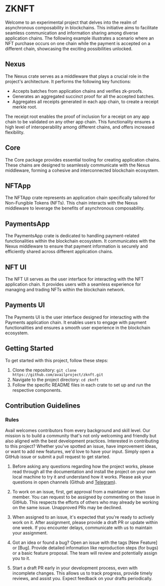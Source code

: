 # ZKNFT

Welcome to an experimental project that delves into the realm of asynchronous composability in blockchains. This initiative aims to facilitate seamless communication and information sharing among diverse application chains. The following example illustrates a scenario where an NFT purchase occurs on one chain while the payment is accepted on a different chain, showcasing the exciting possibilities unlocked.

## Nexus

The Nexus crate serves as a middleware that plays a crucial role in the project's architecture. It performs the following key functions:

- Accepts batches from application chains and verifies zk-proofs.
- Generates an aggregated succinct proof for all the accepted batches.
- Aggregates all receipts generated in each app chain, to create a receipt merkle root.

The receipt root enables the proof of inclusion for a receipt on any app chain to be validated on any other app chain. This functionality ensures a high level of interoperability among different chains, and offers increased flexibility.

## Core

The Core package provides essential tooling for creating application chains. These chains are designed to seamlessly communicate with the Nexus middleware, forming a cohesive and interconnected blockchain ecosystem.

## NFTApp

The NFTApp crate represents an application chain specifically tailored for Non-Fungible Tokens (NFTs). This chain interacts with the Nexus middleware to leverage the benefits of asynchronous composability.

## PaymentsApp

The PaymentsApp crate is dedicated to handling payment-related functionalities within the blockchain ecosystem. It communicates with the Nexus middleware to ensure that payment information is securely and efficiently shared across different application chains.

## NFT UI

The NFT UI serves as the user interface for interacting with the NFT application chain. It provides users with a seamless experience for managing and trading NFTs within the blockchain network.

## Payments UI

The Payments UI is the user interface designed for interacting with the Payments application chain. It enables users to engage with payment functionalities and ensures a smooth user experience in the blockchain ecosystem.

## Getting Started

To get started with this project, follow these steps:

1. Clone the repository: `git clone https://github.com/availproject/zknft.git`
2. Navigate to the project directory: `cd zknft`
3. Follow the specific README files in each crate to set up and run the respective components.

## Contribution Guidelines

### Rules

Avail welcomes contributors from every background and skill level. Our mission is to build a community that's not only welcoming and friendly but also aligned with the best development practices. Interested in contributing to this project? Whether you've spotted an issue, have improvement ideas, or want to add new features, we'd love to have your input. Simply open a GitHub issue or submit a pull request to get started.

1. Before asking any questions regarding how the project works, please read through all the documentation and install the project on your own local machine to try it and understand how it works. Please ask your questions in open channels (Github and [Telegram](https://t.me/avail_uncharted/5)).

2. To work on an issue, first, get approval from a maintainer or team member. You can request to be assigned by commenting on the issue in GitHub. This respects the efforts of others who may already be working on the same issue. Unapproved PRs may be declined.

3. When assigned to an issue, it's expected that you're ready to actively work on it. After assignment, please provide a draft PR or update within one week. If you encounter delays, communicate with us to maintain your assignment.

4. Got an idea or found a bug? Open an issue with the tags [New Feature] or [Bug]. Provide detailed information like reproduction steps (for bugs) or a basic feature proposal. The team will review and potentially assign you to it.

5. Start a draft PR early in your development process, even with incomplete changes. This allows us to track progress, provide timely reviews, and assist you. Expect feedback on your drafts periodically.
